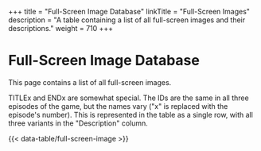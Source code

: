 +++
title = "Full-Screen Image Database"
linkTitle = "Full-Screen Images"
description = "A table containing a list of all full-screen images and their descriptions."
weight = 710
+++

# Full-Screen Image Database

This page contains a list of all full-screen images.

TITLEx and ENDx are somewhat special. The IDs are the same in all three episodes of the game, but the names vary ("x" is replaced with the episode's number). This is represented in the table as a single row, with all three variants in the "Description" column.

{{< data-table/full-screen-image >}}
